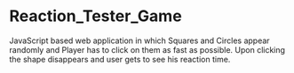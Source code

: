 # Reaction_Tester_Game
JavaScript based web application in which Squares and Circles appear randomly and Player has to click on them as fast as possible. Upon clicking the shape disappears and user gets to see his reaction time.
